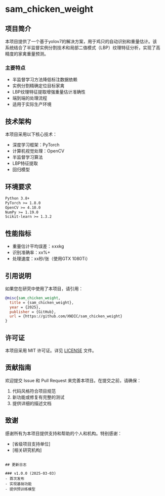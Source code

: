 # sam_chicken_weight

## 项目简介

本项目提供了一个基于yolov7的解决方案，用于鸡只的自动识别和重量估计。该系统结合了半监督实例分割技术和局部二值模式（LBP）纹理特征分析，实现了高精度的家禽重量预测。

### 主要特点

- 半监督学习方法降低标注数据依赖
- 实例分割精确定位目标家禽
- LBP纹理特征提取增强重量估计准确性
- 端到端的处理流程
- 适用于实际生产环境

## 技术架构

本项目采用以下核心技术：

- 深度学习框架：PyTorch
- 计算机视觉处理：OpenCV
- 半监督学习算法
- LBP特征提取
- 回归模型

## 环境要求

```txt
Python 3.8+
PyTorch >= 1.8.0
OpenCV >= 4.10.0
NumPy >= 1.19.0
Scikit-learn >= 1.3.2
```

## 性能指标

- 重量估计平均误差：±xxkg
- 识别准确率：xx%+
- 处理速度：xx秒/张（使用GTX 1080Ti）

## 引用说明

如果您在研究中使用了本项目，请引用：

```bibtex
@misc{sam_chicken_weight,
  title = {sam_chicken_weight},
  year = {2025},
  publisher = {GitHub},
  url = {https://github.com/XNDIC/sam_chicken_weight}
}
```

## 许可证

本项目采用 MIT 许可证。详见 [LICENSE](LICENSE) 文件。

## 贡献指南

欢迎提交 Issue 和 Pull Request 来完善本项目。在提交之前，请确保：

1. 代码风格符合项目规范
2. 新功能或修复有完整的测试
3. 提供详细的描述文档

## 致谢

感谢所有为本项目提供支持和帮助的个人和机构。特别感谢：

- [省级项目支持单位]
- [相关研究机构]

```

## 更新日志

### v1.0.0 (2025-03-03)
- 首次发布
- 实现基础功能
- 提供预训练模型
